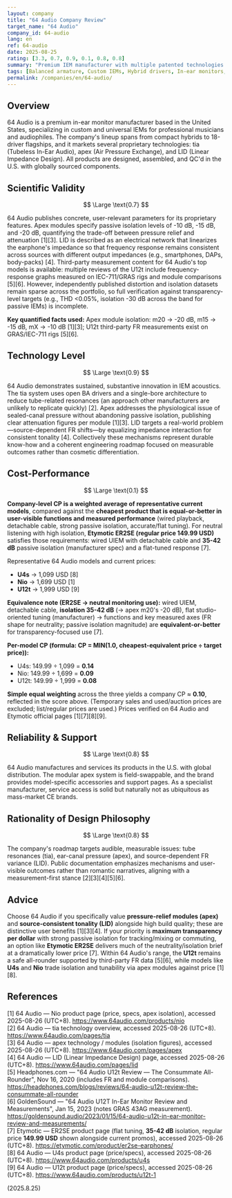 ```yaml
---
layout: company
title: "64 Audio Company Review"
target_name: "64 Audio"
company_id: 64-audio
lang: en
ref: 64-audio
date: 2025-08-25
rating: [3.3, 0.7, 0.9, 0.1, 0.8, 0.8]
summary: "Premium IEM manufacturer with multiple patented technologies including tia tubeless design, Apex pressure relief, and LID impedance correction, offering flagship models from USD 1,699-3,599."
tags: [Balanced armature, Custom IEMs, Hybrid drivers, In-ear monitors, Patent technology, Premium, Professional monitors, Universal IEMs]
permalink: /companies/en/64-audio/
---
```

## Overview

64 Audio is a premium in-ear monitor manufacturer based in the United States, specializing in custom and universal IEMs for professional musicians and audiophiles. The company's lineup spans from compact hybrids to 18-driver flagships, and it markets several proprietary technologies: tia (Tubeless In-Ear Audio), apex (Air Pressure Exchange), and LID (Linear Impedance Design). All products are designed, assembled, and QC'd in the U.S. with globally sourced components.

## Scientific Validity

$$ \Large \text{0.7} $$

64 Audio publishes concrete, user-relevant parameters for its proprietary features. Apex modules specify passive isolation levels of -10 dB, -15 dB, and -20 dB, quantifying the trade-off between pressure relief and attenuation [1][3]. LID is described as an electrical network that linearizes the earphone's impedance so that frequency response remains consistent across sources with different output impedances (e.g., smartphones, DAPs, body-packs) [4]. Third-party measurement content for 64 Audio's top models is available: multiple reviews of the U12t include frequency-response graphs measured on IEC-711/GRAS rigs and module comparisons [5][6]. However, independently published distortion and isolation datasets remain sparse across the portfolio, so full verification against transparency-level targets (e.g., THD <0.05%, isolation -30 dB across the band for passive IEMs) is incomplete.

**Key quantified facts used:** Apex module isolation: m20 → -20 dB, m15 → -15 dB, mX → -10 dB [1][3]; U12t third-party FR measurements exist on GRAS/IEC-711 rigs [5][6].

## Technology Level

$$ \Large \text{0.9} $$

64 Audio demonstrates sustained, substantive innovation in IEM acoustics. The tia system uses open BA drivers and a single-bore architecture to reduce tube-related resonances (an approach other manufacturers are unlikely to replicate quickly) [2]. Apex addresses the physiological issue of sealed-canal pressure without abandoning passive isolation, publishing clear attenuation figures per module [1][3]. LID targets a real-world problem—source-dependent FR shifts—by equalizing impedance interaction for consistent tonality [4]. Collectively these mechanisms represent durable know-how and a coherent engineering roadmap focused on measurable outcomes rather than cosmetic differentiation.

## Cost-Performance

$$ \Large \text{0.1} $$

**Company-level CP is a weighted average of representative current models**, compared against the **cheapest product that is equal-or-better in user-visible functions and measured performance** (wired playback, detachable cable, strong passive isolation, accurate/flat tuning). For neutral listening with high isolation, **Etymotic ER2SE (regular price 149.99 USD)** satisfies those requirements: wired UIEM with detachable cable and **35-42 dB** passive isolation (manufacturer spec) and a flat-tuned response [7].  

Representative 64 Audio models and current prices:

- **U4s** → 1,099 USD [8]  
- **Nio** → 1,699 USD [1]  
- **U12t** → 1,999 USD [9]

**Equivalence note (ER2SE → neutral monitoring use):** wired UIEM, detachable cable, **isolation 35-42 dB** (→ apex m20's -20 dB), flat studio-oriented tuning (manufacturer) → functions and key measured axes (FR shape for neutrality; passive isolation magnitude) are **equivalent-or-better** for transparency-focused use [7].

**Per-model CP (formula: CP = MIN(1.0, cheapest-equivalent price ÷ target price)):**

- U4s: 149.99 ÷ 1,099 = **0.14**  
- Nio: 149.99 ÷ 1,699 = **0.09**  
- U12t: 149.99 ÷ 1,999 = **0.08**

**Simple equal weighting** across the three yields a company CP ≈ **0.10**, reflected in the score above. (Temporary sales and used/auction prices are excluded; list/regular prices are used.) Prices verified on 64 Audio and Etymotic official pages [1][7][8][9].

## Reliability & Support

$$ \Large \text{0.8} $$

64 Audio manufactures and services its products in the U.S. with global distribution. The modular apex system is field-swappable, and the brand provides model-specific accessories and support pages. As a specialist manufacturer, service access is solid but naturally not as ubiquitous as mass-market CE brands.

## Rationality of Design Philosophy

$$ \Large \text{0.8} $$

The company's roadmap targets audible, measurable issues: tube resonances (tia), ear-canal pressure (apex), and source-dependent FR variance (LID). Public documentation emphasizes mechanisms and user-visible outcomes rather than romantic narratives, aligning with a measurement-first stance [2][3][4][5][6].

## Advice

Choose 64 Audio if you specifically value **pressure-relief modules (apex)** and **source-consistent tonality (LID)** alongside high build quality; these are distinctive user benefits [1][3][4]. If your priority is **maximum transparency per dollar** with strong passive isolation for tracking/mixing or commuting, an option like **Etymotic ER2SE** delivers much of the neutrality/isolation brief at a dramatically lower price [7]. Within 64 Audio's range, the **U12t** remains a safe all-rounder supported by third-party FR data [5][6], while models like **U4s** and **Nio** trade isolation and tunability via apex modules against price [1][8].

## References

[1] 64 Audio — Nio product page (price, specs, apex isolation), accessed 2025-08-26 (UTC+8). https://www.64audio.com/products/nio  
[2] 64 Audio — tia technology overview, accessed 2025-08-26 (UTC+8). https://www.64audio.com/pages/tia  
[3] 64 Audio — apex technology / modules (isolation figures), accessed 2025-08-26 (UTC+8). https://www.64audio.com/pages/apex  
[4] 64 Audio — LID (Linear Impedance Design) page, accessed 2025-08-26 (UTC+8). https://www.64audio.com/pages/lid  
[5] Headphones.com — "64 Audio U12t Review — The Consummate All-Rounder", Nov 16, 2020 (includes FR and module comparisons). https://headphones.com/blogs/reviews/64-audio-u12t-review-the-consummate-all-rounder  
[6] GoldenSound — "64 Audio U12T In-Ear Monitor Review and Measurements", Jan 15, 2023 (notes GRAS 43AG measurement). https://goldensound.audio/2023/01/15/64-audio-u12t-in-ear-monitor-review-and-measurements/  
[7] Etymotic — ER2SE product page (flat tuning, **35-42 dB** isolation, regular price **149.99 USD** shown alongside current promos), accessed 2025-08-26 (UTC+8). https://etymotic.com/product/er2se-earphones/  
[8] 64 Audio — U4s product page (price/specs), accessed 2025-08-26 (UTC+8). https://www.64audio.com/products/u4s  
[9] 64 Audio — U12t product page (price/specs), accessed 2025-08-26 (UTC+8). https://www.64audio.com/products/u12t-1

(2025.8.25)